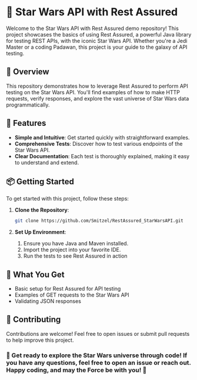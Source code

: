 # 🌌 Star Wars API with Rest Assured

Welcome to the Star Wars API with Rest Assured demo repository!
This project showcases the basics of using Rest Assured, a powerful Java library for testing REST APIs, with the iconic Star Wars API. Whether you're a Jedi Master or a coding Padawan, this project is your guide to the galaxy of API testing.

## 🚀 Overview

This repository demonstrates how to leverage Rest Assured to perform API testing on the Star Wars API. 
You'll find examples of how to make HTTP requests, verify responses, and explore the vast universe of Star Wars data programmatically.

## 🎯 Features

- **Simple and Intuitive**: Get started quickly with straightforward examples.
- **Comprehensive Tests**: Discover how to test various endpoints of the Star Wars API.
- **Clear Documentation**: Each test is thoroughly explained, making it easy to understand and extend.

## 📦 Getting Started

To get started with this project, follow these steps:

1. **Clone the Repository**:
   ```bash
   git clone https://github.com/Smitzel/RestAssured_StarWarsAPI.git

2. **Set Up Environment**:

    1. Ensure you have Java and Maven installed.
    2. Import the project into your favorite IDE.
    3. Run the tests to see Rest Assured in action



## 🌟 What You Get

- Basic setup for Rest Assured for API testing
- Examples of GET requests to the Star Wars API
- Validating JSON responses

## 🤝 Contributing
Contributions are welcome! Feel free to open issues or submit pull requests to help improve this project.

### 🚀 Get ready to explore the Star Wars universe through code! If you have any questions, feel free to open an issue or reach out. Happy coding, and may the Force be with you! 🌠